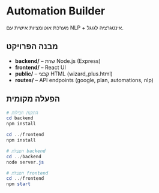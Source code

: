 # Automation Builder

מערכת אוטומציות אישית עם NLP + אינטגרציה לגוגל.

## מבנה הפרויקט
- **backend/** – שרת Node.js (Express)
- **frontend/** – React UI
- **public/** – קבצי HTML (wizard_plus.html)
- **routes/** – API endpoints (google, plan, automations, nlp)

## הפעלה מקומית
```powershell
# התקנת חבילות
cd backend
npm install

cd ../frontend
npm install

# הפעלת backend
cd ../backend
node server.js

# הפעלת frontend
cd ../frontend
npm start

